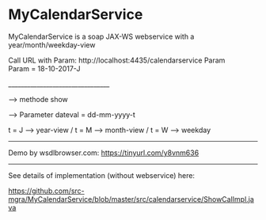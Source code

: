 # MyCalendarService
MyCalendarService is a soap JAX-WS webservice with a year/month/weekday-view
               
Call URL with Param:
http://localhost:4435/calendarservice Param  
Param = 18-10-2017-J                                                
                                                
________________________________   


--> methode show

--> Parameter dateval = dd-mm-yyyy-t

t = J --> year-view / 
t = M --> month-view / 
t = W --> weekday
________________________________


Demo by wsdlbrowser.com: 
https://tinyurl.com/y8vnm636

________________________________

See details of implementation (without webservice) here:

https://github.com/src-mgra/MyCalendarService/blob/master/src/calendarservice/ShowCalImpl.java
